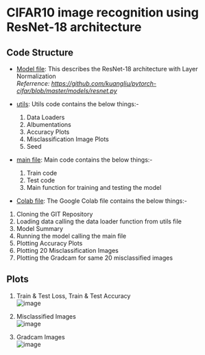 # CIFAR10 image recognition using ResNet-18 architecture

## Code Structure

* [Model file](/model/resnet.py): This describes the ResNet-18 architecture with Layer Normalization  
<i>Referrence: https://github.com/kuangliu/pytorch-cifar/blob/master/models/resnet.py</i>  

* [utils](/utils/utils.py): Utils code contains the below things:-  
  1. Data Loaders  
  2. Albumentations  
  3. Accuracy Plots
  4. Misclassification Image Plots
  5. Seed

* [main file](/main.py): Main code contains the below things:-  
  1. Train code
  2. Test code
  3. Main function for training and testing the model  

* [Colab file](/pytorch_cifar10_resnet.ipynb): The Google Colab file contains the below things:-  
1. Cloning the GIT Repository
2. Loading data calling the data loader function from utils file
3. Model Summary
4. Running the model calling the main file
5. Plotting Accuracy Plots
6. Plotting 20 Misclassification Images
7. Plotting the Gradcam for same 20 misclassified images

## Plots

1. Train & Test Loss, Train & Test Accuracy  
![image](https://user-images.githubusercontent.com/65554220/124408182-4be91780-dd63-11eb-9c6a-85d552590731.png)  

2. Misclassified Images  
![image](https://user-images.githubusercontent.com/65554220/124408305-8a7ed200-dd63-11eb-9791-29ebc99a2e7a.png)  

3. Gradcam Images  
![image](https://user-images.githubusercontent.com/65554220/124408315-95396700-dd63-11eb-8df7-2b5a801d687a.png)  




